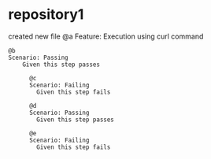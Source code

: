 # repository1
created new file
@a
Feature: Execution using curl command

	@b
	Scenario: Passing
		Given this step passes
		
		  @c
		  Scenario: Failing
		    Given this step fails
		    
		  @d
		  Scenario: Passing
		    Given this step passes
		    
		  @e
		  Scenario: Failing
		    Given this step fails
